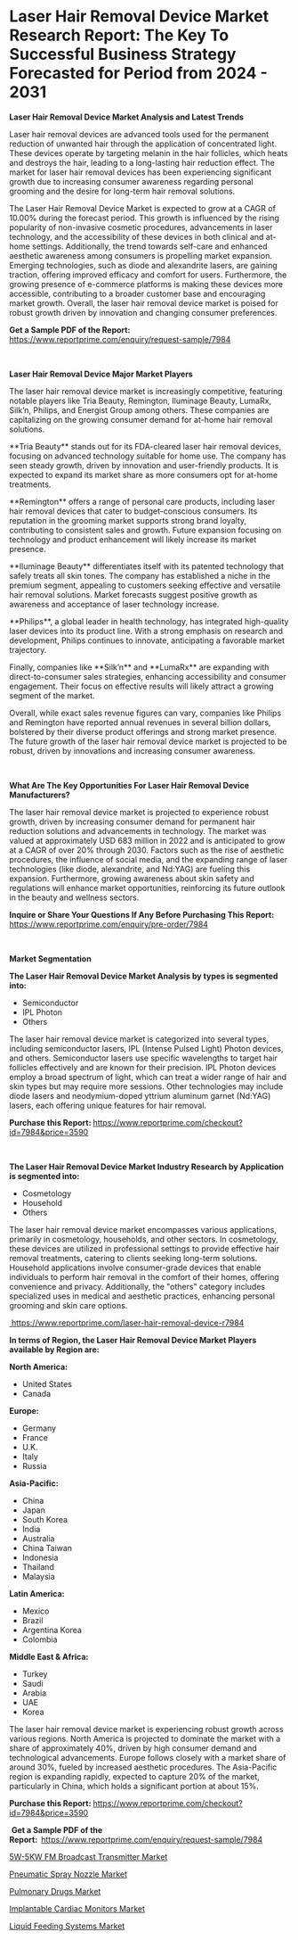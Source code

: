 <p><h1>Laser Hair Removal Device Market Research Report: The Key To Successful Business Strategy Forecasted for Period from 2024 - 2031</h1></p><p><strong>Laser Hair Removal Device Market Analysis and Latest Trends</strong></p>
<p><p>Laser hair removal devices are advanced tools used for the permanent reduction of unwanted hair through the application of concentrated light. These devices operate by targeting melanin in the hair follicles, which heats and destroys the hair, leading to a long-lasting hair reduction effect. The market for laser hair removal devices has been experiencing significant growth due to increasing consumer awareness regarding personal grooming and the desire for long-term hair removal solutions.</p><p>The Laser Hair Removal Device Market is expected to grow at a CAGR of 10.00% during the forecast period. This growth is influenced by the rising popularity of non-invasive cosmetic procedures, advancements in laser technology, and the accessibility of these devices in both clinical and at-home settings. Additionally, the trend towards self-care and enhanced aesthetic awareness among consumers is propelling market expansion. Emerging technologies, such as diode and alexandrite lasers, are gaining traction, offering improved efficacy and comfort for users. Furthermore, the growing presence of e-commerce platforms is making these devices more accessible, contributing to a broader customer base and encouraging market growth. Overall, the laser hair removal device market is poised for robust growth driven by innovation and changing consumer preferences.</p></p>
<p><strong>Get a Sample PDF of the Report:&nbsp;</strong> <a href="https://www.reportprime.com/enquiry/request-sample/7984">https://www.reportprime.com/enquiry/request-sample/7984</a></p>
<p>&nbsp;</p>
<p><strong>Laser Hair Removal Device Major Market Players</strong></p>
<p><p>The laser hair removal device market is increasingly competitive, featuring notable players like Tria Beauty, Remington, Iluminage Beauty, LumaRx, Silk’n, Philips, and Energist Group among others. These companies are capitalizing on the growing consumer demand for at-home hair removal solutions.</p><p>**Tria Beauty** stands out for its FDA-cleared laser hair removal devices, focusing on advanced technology suitable for home use. The company has seen steady growth, driven by innovation and user-friendly products. It is expected to expand its market share as more consumers opt for at-home treatments.</p><p>**Remington** offers a range of personal care products, including laser hair removal devices that cater to budget-conscious consumers. Its reputation in the grooming market supports strong brand loyalty, contributing to consistent sales and growth. Future expansion focusing on technology and product enhancement will likely increase its market presence.</p><p>**Iluminage Beauty** differentiates itself with its patented technology that safely treats all skin tones. The company has established a niche in the premium segment, appealing to customers seeking effective and versatile hair removal solutions. Market forecasts suggest positive growth as awareness and acceptance of laser technology increase.</p><p>**Philips**, a global leader in health technology, has integrated high-quality laser devices into its product line. With a strong emphasis on research and development, Philips continues to innovate, anticipating a favorable market trajectory.</p><p>Finally, companies like **Silk’n** and **LumaRx** are expanding with direct-to-consumer sales strategies, enhancing accessibility and consumer engagement. Their focus on effective results will likely attract a growing segment of the market.</p><p>Overall, while exact sales revenue figures can vary, companies like Philips and Remington have reported annual revenues in several billion dollars, bolstered by their diverse product offerings and strong market presence. The future growth of the laser hair removal device market is projected to be robust, driven by innovations and increasing consumer awareness.</p></p>
<p>&nbsp;</p>
<p><strong>What Are The Key Opportunities For Laser Hair Removal Device Manufacturers?</strong></p>
<p><p>The laser hair removal device market is projected to experience robust growth, driven by increasing consumer demand for permanent hair reduction solutions and advancements in technology. The market was valued at approximately USD 683 million in 2022 and is anticipated to grow at a CAGR of over 20% through 2030. Factors such as the rise of aesthetic procedures, the influence of social media, and the expanding range of laser technologies (like diode, alexandrite, and Nd:YAG) are fueling this expansion. Furthermore, growing awareness about skin safety and regulations will enhance market opportunities, reinforcing its future outlook in the beauty and wellness sectors.</p></p>
<p><strong>Inquire or Share Your Questions If Any Before Purchasing This Report:</strong> <a href="https://www.reportprime.com/enquiry/pre-order/7984">https://www.reportprime.com/enquiry/pre-order/7984</a></p>
<p>&nbsp;</p>
<p><strong>Market Segmentation</strong></p>
<p><strong>The Laser Hair Removal Device Market Analysis by types is segmented into:</strong></p>
<p><ul><li>Semiconductor</li><li>IPL Photon</li><li>Others</li></ul></p>
<p><p>The laser hair removal device market is categorized into several types, including semiconductor lasers, IPL (Intense Pulsed Light) Photon devices, and others. Semiconductor lasers use specific wavelengths to target hair follicles effectively and are known for their precision. IPL Photon devices employ a broad spectrum of light, which can treat a wider range of hair and skin types but may require more sessions. Other technologies may include diode lasers and neodymium-doped yttrium aluminum garnet (Nd:YAG) lasers, each offering unique features for hair removal.</p></p>
<p><strong>Purchase this Report:&nbsp;</strong><a href="https://www.reportprime.com/checkout?id=7984&price=3590">https://www.reportprime.com/checkout?id=7984&price=3590</a></p>
<p>&nbsp;</p>
<p><strong>The Laser Hair Removal Device Market Industry Research by Application is segmented into:</strong></p>
<p><ul><li>Cosmetology</li><li>Household</li><li>Others</li></ul></p>
<p><p>The laser hair removal device market encompasses various applications, primarily in cosmetology, households, and other sectors. In cosmetology, these devices are utilized in professional settings to provide effective hair removal treatments, catering to clients seeking long-term solutions. Household applications involve consumer-grade devices that enable individuals to perform hair removal in the comfort of their homes, offering convenience and privacy. Additionally, the "others" category includes specialized uses in medical and aesthetic practices, enhancing personal grooming and skin care options.</p></p>
<p><a href="https://www.reportprime.com/laser-hair-removal-device-r7984">&nbsp;https://www.reportprime.com/laser-hair-removal-device-r7984</a></p>
<p><strong>In terms of Region, the Laser Hair Removal Device Market Players available by Region are:</strong></p>
<p>
    <p> <strong> North America: </strong>
        <ul>
            <li>United States</li>
            <li>Canada</li>
        </ul>
        </p> 
    <p> <strong> Europe: </strong>
        <ul>
            <li>Germany</li>
            <li>France</li>
            <li>U.K.</li>
            <li>Italy</li>
            <li>Russia</li>
        </ul>
        </p> 
    <p> <strong> Asia-Pacific: </strong>
        <ul>
            <li>China</li>
            <li>Japan</li>
            <li>South Korea</li>
            <li>India</li>
            <li>Australia</li>
            <li>China Taiwan</li>
            <li>Indonesia</li>
            <li>Thailand</li>
            <li>Malaysia</li>
        </ul>
        </p> 
    <p> <strong> Latin America: </strong>
        <ul>
            <li>Mexico</li>
            <li>Brazil</li>
            <li>Argentina Korea</li>
            <li>Colombia</li>
        </ul>
        </p> 
    <p> <strong> Middle East & Africa: </strong>
        <ul>
            <li>Turkey</li>
            <li>Saudi</li>
            <li>Arabia</li>
            <li>UAE</li>
            <li>Korea</li>
        </ul>
    </p>
    </p>
<p><p>The laser hair removal device market is experiencing robust growth across various regions. North America is projected to dominate the market with a share of approximately 40%, driven by high consumer demand and technological advancements. Europe follows closely with a market share of around 30%, fueled by increased aesthetic procedures. The Asia-Pacific region is expanding rapidly, expected to capture 20% of the market, particularly in China, which holds a significant portion at about 15%.</p></p>
<p><strong>Purchase this Report: </strong><a href="https://www.reportprime.com/checkout?id=7984&price=3590">https://www.reportprime.com/checkout?id=7984&price=3590</a></p>
<p>&nbsp;<strong>Get a Sample PDF of the Report:&nbsp;&nbsp;</strong><a href="https://www.reportprime.com/enquiry/request-sample/7984">https://www.reportprime.com/enquiry/request-sample/7984</a></p>
<p><strong></strong></p>
<p><p><a href="https://medium.com/@bosdendes/how-are-regions-adapting-to-the-5w-5kw-fm-broadcast-transmitter-market-40818efd3d6f">5W-5KW FM Broadcast Transmitter Market</a></p><p><a href="https://issuu.com/reportprime-2/docs/pneumatic-spray-nozzle-market-size-_28ad78a2f3cbdf">Pneumatic Spray Nozzle Market</a></p><p><a href="https://www.linkedin.com/pulse/pulmonary-drugs-market-essentials-key-players-demand-drivers-nepkf?trackingId=YR4oRymPQqCatPB%2FI61naA%3D%3D">Pulmonary Drugs Market</a></p><p><a href="https://www.linkedin.com/pulse/emerging-implantable-cardiac-monitors-market-opportunities-analysis-dtv7f?trackingId=qwbaaUtdQny3LFTO8LdoQQ%3D%3D">Implantable Cardiac Monitors Market</a></p><p><a href="https://issuu.com/reportprime-2/docs/liquid-feeding-systems-market-size-_eb0d5d87606ce5">Liquid Feeding Systems Market</a></p></p>